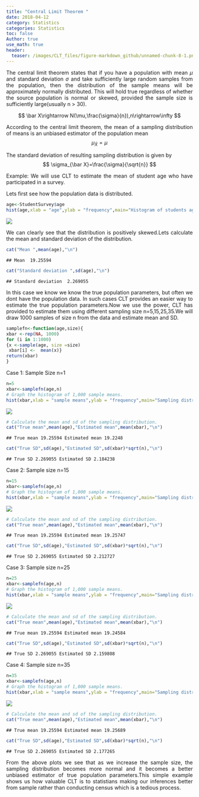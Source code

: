 ```yaml
---
title: "Central Limit Theorem "
date: 2018-04-12
category: Statistics
categories: Statistics
toc: false
Author: true
use_math: true
header:
  teaser: /images/CLT_files/figure-markdown_github/unnamed-chunk-8-1.png
---
```


<style>
body {
text-align: justify}
</style>
<script type="text/javascript" async
  src="https://cdn.mathjax.org/mathjax/latest/MathJax.js?config=TeX-MML-AM_CHTML">
</script>
The central limit theorem states that if you have a population with mean *μ* and standard deviation *σ* and take sufficiently large random samples from the population, then the distribution of the sample means will be approximately normally distributed. This will hold true regardless of whether the source population is normal or skewed, provided the sample size is sufficiently large(usually n &gt; 30).      

$$
\bar X\rightarrow N(\mu,\frac{\sigma}{n}),n\rightarrow\infty
$$


According to the central limit theorem, the mean of a sampling distribution of means is an unbiased estimator of the population mean  
$$
\mu_{\bar X}=\mu
$$   

 The standard deviation of resulting sampling distribution is given by    
$$
\sigma_{\bar X}=\frac{\sigma}{\sqrt{n}}
$$   

Example: We will use CLT to estimate the mean of student age who have participated in a survey.

Lets first see how the population data is distributed.

``` r
age<-StudentSurvey$age
hist(age,xlab = "age",ylab = "frequency",main="Histogram of students age")
```

![](/images/CLT_files/figure-markdown_github/unnamed-chunk-2-1.png)

We can clearly see that the distribution is positively skewed.Lets calculate the mean and standard deviation of the distribution.

``` r
cat("Mean ",mean(age),"\n")
```

    ## Mean  19.25594

``` r
cat("Standard deviation ",sd(age),"\n")
```

    ## Standard deviation  2.269055

In this case we know we know the true population parameters, but often we dont have the population data. In such cases CLT provides an easier way to estimate the true population parameters.Now we use the power, CLT has provided to estimate them using different sampling size n=5,15,25,35.We will draw 1000 samples of size n from the data and estimate mean and SD.

``` r
samplefn<-function(age,size){
xbar <-rep(NA, 1000)
for (i in 1:1000)
{x <-sample(age, size =size)
 xbar[i] <-  mean(x)}
return(xbar)
}  
```

Case 1: Sample Size n=1

``` r
n=5
xbar<-samplefn(age,n)
# Graph the histogram of 1,000 sample means.
hist(xbar,xlab = "sample means",ylab = "frequency",main="Sampling distribution(n=5)")
```

![](/images/CLT_files/figure-markdown_github/unnamed-chunk-5-1.png)

``` r
# Calculate the mean and sd of the sampling distribution.
cat("True mean",mean(age),"Estimated mean",mean(xbar),"\n")
```

    ## True mean 19.25594 Estimated mean 19.2248

``` r
cat("True SD",sd(age),"Estimated SD",sd(xbar)*sqrt(n),"\n")
```

    ## True SD 2.269055 Estimated SD 2.184238

Case 2: Sample size n=15

``` r
n=15
xbar<-samplefn(age,n)
# Graph the histogram of 1,000 sample means.
hist(xbar,xlab = "sample means",ylab = "frequency",main="Sampling distribution(n=15)")
```

![](/images/CLT_files/figure-markdown_github/unnamed-chunk-6-1.png)

``` r
# Calculate the mean and sd of the sampling distribution.
cat("True mean",mean(age),"Estimated mean",mean(xbar),"\n")
```

    ## True mean 19.25594 Estimated mean 19.25747

``` r
cat("True SD",sd(age),"Estimated SD",sd(xbar)*sqrt(n),"\n")
```

    ## True SD 2.269055 Estimated SD 2.212727

Case 3: Sample size n=25

``` r
n=25
xbar<-samplefn(age,n)
# Graph the histogram of 1,000 sample means.
hist(xbar,xlab = "sample means",ylab = "frequency",main="Sampling distribution(n=25)")
```

![](/images/CLT_files/figure-markdown_github/unnamed-chunk-7-1.png)

``` r
# Calculate the mean and sd of the sampling distribution.
cat("True mean",mean(age),"Estimated mean",mean(xbar),"\n")
```

    ## True mean 19.25594 Estimated mean 19.24584

``` r
cat("True SD",sd(age),"Estimated SD",sd(xbar)*sqrt(n),"\n")
```

    ## True SD 2.269055 Estimated SD 2.159808

Case 4: Sample size n=35

``` r
n=35
xbar<-samplefn(age,n)
# Graph the histogram of 1,000 sample means.
hist(xbar,xlab = "sample means",ylab = "frequency",main="Sampling distribution(n=35)")
```

![](/images/CLT_files/figure-markdown_github/unnamed-chunk-8-1.png)

``` r
# Calculate the mean and sd of the sampling distribution.
cat("True mean",mean(age),"Estimated mean",mean(xbar),"\n")
```

    ## True mean 19.25594 Estimated mean 19.25689

``` r
cat("True SD",sd(age),"Estimated SD",sd(xbar)*sqrt(n),"\n")
```

    ## True SD 2.269055 Estimated SD 2.177265

From the above plots we see that as we increase the sample size, the sampling distribution becomes more normal and it becomes a better unbiased estimator of true population parameters.This simple example shows us how valuable CLT is to statistians making our inferences better from sample rather than conducting census which is a tedious process.

